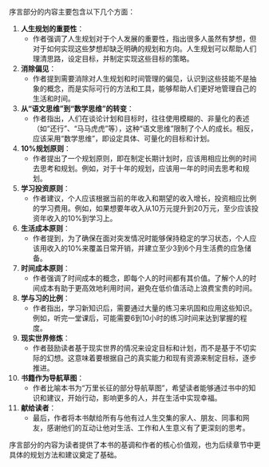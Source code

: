 序言部分的内容主要包含以下几个方面：

1. **人生规划的重要性**：
   - 作者强调了人生规划对于个人发展的重要性，指出很多人虽然有梦想，但对于如何实现这些梦想却缺乏明确的规划和方向。人生规划可以帮助人们理清思路，设定目标，并制定实现这些目标的策略。
2. **消除偏见**：
   - 作者提到需要消除对人生规划和时间管理的偏见，认识到这些技能不是抽象的概念，而是实际可行的方法和工具，能够帮助人们更好地管理自己的生活和时间。
3. **从“语文思维”到“数学思维”的转变**：
   - 作者指出，人们在谈论计划和目标时，往往使用模糊的、非量化的表述（如“还行”、“马马虎虎”等），这种“语文思维”限制了个人的成长。相反，应该采用“数学思维”，即设定具体、可量化的目标和计划。
4. **10%规划原则**：
   - 作者提出了一个规划原则，即在制定长期计划时，应该用相应比例的时间去思考和规划。例如，对于十年的规划，应该用一年的时间去思考和规划。
5. **学习投资原则**：
   - 作者建议，个人应该根据当前的年收入和期望的收入增长，投资相应比例的学习费用。例如，如果想要年收入从10万元提升到20万元，至少应该投资年收入的10%到学习上。
6. **生活成本原则**：
   - 作者提到，为了确保在面对突发情况时能够保持稳定的学习状态，个人应该用收入的10%来覆盖日常开销，并建立至少3到6个月生活费的应急储备。
7. **时间成本原则**：
   - 作者强调了时间成本的概念，即每个人的时间都有其价值。了解个人的时间成本有助于更高效地利用时间，避免在低价值活动上浪费宝贵的时间。
8. **学与习的比例**：
   - 作者指出，学习新知识后，需要通过大量的练习来巩固和应用这些知识。例如，听完一堂课后，可能需要6到10小时的练习时间来达到掌握的程度。
9. **现实世界修炼**：
   - 作者鼓励读者基于现实世界的情况来设定目标和计划，而不是基于不切实际的幻想。这意味着要根据自己的真实能力和现有资源来制定目标，逐步推进。
10. **书籍作为导航草图**：
    - 作者比喻本书为“万里长征的部分导航草图”，希望读者能够通过书中的知识和建议，开始行动，影响更多的人，并在生活中实现幸福。
11. **献给读者**：
    - 最后，作者将本书献给所有与他有过人生交集的家人、朋友、同事和网友，感谢他们的互动让他对生活、工作和人生意义有了更深刻的思考。

序言部分的内容为读者提供了本书的基调和作者的核心价值观，也为后续章节中更具体的规划方法和建议奠定了基础。